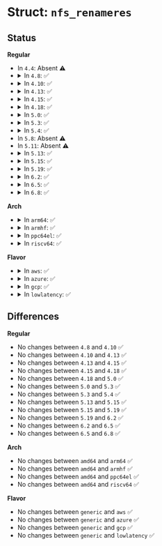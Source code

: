 # Struct: <code>nfs_renameres</code>

## Status
<b>Regular</b>
<ul>
<li>
In <code>4.4</code>: Absent ⚠️
</li>
<li>
<details>
<summary>In <code>4.8</code>: ✅</summary>

```c
struct nfs_renameres {
    struct nfs4_sequence_res seq_res;
    struct nfs_server *server;
    struct nfs4_change_info old_cinfo;
    struct nfs_fattr *old_fattr;
    struct nfs4_change_info new_cinfo;
    struct nfs_fattr *new_fattr;
};
```
</details>
</li>
<li>
<details>
<summary>In <code>4.10</code>: ✅</summary>

```c
struct nfs_renameres {
    struct nfs4_sequence_res seq_res;
    struct nfs_server *server;
    struct nfs4_change_info old_cinfo;
    struct nfs_fattr *old_fattr;
    struct nfs4_change_info new_cinfo;
    struct nfs_fattr *new_fattr;
};
```
</details>
</li>
<li>
<details>
<summary>In <code>4.13</code>: ✅</summary>

```c
struct nfs_renameres {
    struct nfs4_sequence_res seq_res;
    struct nfs_server *server;
    struct nfs4_change_info old_cinfo;
    struct nfs_fattr *old_fattr;
    struct nfs4_change_info new_cinfo;
    struct nfs_fattr *new_fattr;
};
```
</details>
</li>
<li>
<details>
<summary>In <code>4.15</code>: ✅</summary>

```c
struct nfs_renameres {
    struct nfs4_sequence_res seq_res;
    struct nfs_server *server;
    struct nfs4_change_info old_cinfo;
    struct nfs_fattr *old_fattr;
    struct nfs4_change_info new_cinfo;
    struct nfs_fattr *new_fattr;
};
```
</details>
</li>
<li>
<details>
<summary>In <code>4.18</code>: ✅</summary>

```c
struct nfs_renameres {
    struct nfs4_sequence_res seq_res;
    struct nfs_server *server;
    struct nfs4_change_info old_cinfo;
    struct nfs_fattr *old_fattr;
    struct nfs4_change_info new_cinfo;
    struct nfs_fattr *new_fattr;
};
```
</details>
</li>
<li>
<details>
<summary>In <code>5.0</code>: ✅</summary>

```c
struct nfs_renameres {
    struct nfs4_sequence_res seq_res;
    struct nfs_server *server;
    struct nfs4_change_info old_cinfo;
    struct nfs_fattr *old_fattr;
    struct nfs4_change_info new_cinfo;
    struct nfs_fattr *new_fattr;
};
```
</details>
</li>
<li>
<details>
<summary>In <code>5.3</code>: ✅</summary>

```c
struct nfs_renameres {
    struct nfs4_sequence_res seq_res;
    struct nfs_server *server;
    struct nfs4_change_info old_cinfo;
    struct nfs_fattr *old_fattr;
    struct nfs4_change_info new_cinfo;
    struct nfs_fattr *new_fattr;
};
```
</details>
</li>
<li>
<details>
<summary>In <code>5.4</code>: ✅</summary>

```c
struct nfs_renameres {
    struct nfs4_sequence_res seq_res;
    struct nfs_server *server;
    struct nfs4_change_info old_cinfo;
    struct nfs_fattr *old_fattr;
    struct nfs4_change_info new_cinfo;
    struct nfs_fattr *new_fattr;
};
```
</details>
</li>
<li>
In <code>5.8</code>: Absent ⚠️
</li>
<li>
In <code>5.11</code>: Absent ⚠️
</li>
<li>
<details>
<summary>In <code>5.13</code>: ✅</summary>

```c
struct nfs_renameres {
    struct nfs4_sequence_res seq_res;
    struct nfs_server *server;
    struct nfs4_change_info old_cinfo;
    struct nfs_fattr *old_fattr;
    struct nfs4_change_info new_cinfo;
    struct nfs_fattr *new_fattr;
};
```
</details>
</li>
<li>
<details>
<summary>In <code>5.15</code>: ✅</summary>

```c
struct nfs_renameres {
    struct nfs4_sequence_res seq_res;
    struct nfs_server *server;
    struct nfs4_change_info old_cinfo;
    struct nfs_fattr *old_fattr;
    struct nfs4_change_info new_cinfo;
    struct nfs_fattr *new_fattr;
};
```
</details>
</li>
<li>
<details>
<summary>In <code>5.19</code>: ✅</summary>

```c
struct nfs_renameres {
    struct nfs4_sequence_res seq_res;
    struct nfs_server *server;
    struct nfs4_change_info old_cinfo;
    struct nfs_fattr *old_fattr;
    struct nfs4_change_info new_cinfo;
    struct nfs_fattr *new_fattr;
};
```
</details>
</li>
<li>
<details>
<summary>In <code>6.2</code>: ✅</summary>

```c
struct nfs_renameres {
    struct nfs4_sequence_res seq_res;
    struct nfs_server *server;
    struct nfs4_change_info old_cinfo;
    struct nfs_fattr *old_fattr;
    struct nfs4_change_info new_cinfo;
    struct nfs_fattr *new_fattr;
};
```
</details>
</li>
<li>
<details>
<summary>In <code>6.5</code>: ✅</summary>

```c
struct nfs_renameres {
    struct nfs4_sequence_res seq_res;
    struct nfs_server *server;
    struct nfs4_change_info old_cinfo;
    struct nfs_fattr *old_fattr;
    struct nfs4_change_info new_cinfo;
    struct nfs_fattr *new_fattr;
};
```
</details>
</li>
<li>
<details>
<summary>In <code>6.8</code>: ✅</summary>

```c
struct nfs_renameres {
    struct nfs4_sequence_res seq_res;
    struct nfs_server *server;
    struct nfs4_change_info old_cinfo;
    struct nfs_fattr *old_fattr;
    struct nfs4_change_info new_cinfo;
    struct nfs_fattr *new_fattr;
};
```
</details>
</li>
</ul>
<b>Arch</b>
<ul>
<li>
<details>
<summary>In <code>arm64</code>: ✅</summary>

```c
struct nfs_renameres {
    struct nfs4_sequence_res seq_res;
    struct nfs_server *server;
    struct nfs4_change_info old_cinfo;
    struct nfs_fattr *old_fattr;
    struct nfs4_change_info new_cinfo;
    struct nfs_fattr *new_fattr;
};
```
</details>
</li>
<li>
<details>
<summary>In <code>armhf</code>: ✅</summary>

```c
struct nfs_renameres {
    struct nfs4_sequence_res seq_res;
    struct nfs_server *server;
    struct nfs4_change_info old_cinfo;
    struct nfs_fattr *old_fattr;
    struct nfs4_change_info new_cinfo;
    struct nfs_fattr *new_fattr;
};
```
</details>
</li>
<li>
<details>
<summary>In <code>ppc64el</code>: ✅</summary>

```c
struct nfs_renameres {
    struct nfs4_sequence_res seq_res;
    struct nfs_server *server;
    struct nfs4_change_info old_cinfo;
    struct nfs_fattr *old_fattr;
    struct nfs4_change_info new_cinfo;
    struct nfs_fattr *new_fattr;
};
```
</details>
</li>
<li>
<details>
<summary>In <code>riscv64</code>: ✅</summary>

```c
struct nfs_renameres {
    struct nfs4_sequence_res seq_res;
    struct nfs_server *server;
    struct nfs4_change_info old_cinfo;
    struct nfs_fattr *old_fattr;
    struct nfs4_change_info new_cinfo;
    struct nfs_fattr *new_fattr;
};
```
</details>
</li>
</ul>
<b>Flavor</b>
<ul>
<li>
<details>
<summary>In <code>aws</code>: ✅</summary>

```c
struct nfs_renameres {
    struct nfs4_sequence_res seq_res;
    struct nfs_server *server;
    struct nfs4_change_info old_cinfo;
    struct nfs_fattr *old_fattr;
    struct nfs4_change_info new_cinfo;
    struct nfs_fattr *new_fattr;
};
```
</details>
</li>
<li>
<details>
<summary>In <code>azure</code>: ✅</summary>

```c
struct nfs_renameres {
    struct nfs4_sequence_res seq_res;
    struct nfs_server *server;
    struct nfs4_change_info old_cinfo;
    struct nfs_fattr *old_fattr;
    struct nfs4_change_info new_cinfo;
    struct nfs_fattr *new_fattr;
};
```
</details>
</li>
<li>
<details>
<summary>In <code>gcp</code>: ✅</summary>

```c
struct nfs_renameres {
    struct nfs4_sequence_res seq_res;
    struct nfs_server *server;
    struct nfs4_change_info old_cinfo;
    struct nfs_fattr *old_fattr;
    struct nfs4_change_info new_cinfo;
    struct nfs_fattr *new_fattr;
};
```
</details>
</li>
<li>
<details>
<summary>In <code>lowlatency</code>: ✅</summary>

```c
struct nfs_renameres {
    struct nfs4_sequence_res seq_res;
    struct nfs_server *server;
    struct nfs4_change_info old_cinfo;
    struct nfs_fattr *old_fattr;
    struct nfs4_change_info new_cinfo;
    struct nfs_fattr *new_fattr;
};
```
</details>
</li>
</ul>

## Differences
<b>Regular</b>
<ul>
<li>
No changes between <code>4.8</code> and <code>4.10</code> ✅
</li>
<li>
No changes between <code>4.10</code> and <code>4.13</code> ✅
</li>
<li>
No changes between <code>4.13</code> and <code>4.15</code> ✅
</li>
<li>
No changes between <code>4.15</code> and <code>4.18</code> ✅
</li>
<li>
No changes between <code>4.18</code> and <code>5.0</code> ✅
</li>
<li>
No changes between <code>5.0</code> and <code>5.3</code> ✅
</li>
<li>
No changes between <code>5.3</code> and <code>5.4</code> ✅
</li>
<li>
No changes between <code>5.13</code> and <code>5.15</code> ✅
</li>
<li>
No changes between <code>5.15</code> and <code>5.19</code> ✅
</li>
<li>
No changes between <code>5.19</code> and <code>6.2</code> ✅
</li>
<li>
No changes between <code>6.2</code> and <code>6.5</code> ✅
</li>
<li>
No changes between <code>6.5</code> and <code>6.8</code> ✅
</li>
</ul>
<b>Arch</b>
<ul>
<li>
No changes between <code>amd64</code> and <code>arm64</code> ✅
</li>
<li>
No changes between <code>amd64</code> and <code>armhf</code> ✅
</li>
<li>
No changes between <code>amd64</code> and <code>ppc64el</code> ✅
</li>
<li>
No changes between <code>amd64</code> and <code>riscv64</code> ✅
</li>
</ul>
<b>Flavor</b>
<ul>
<li>
No changes between <code>generic</code> and <code>aws</code> ✅
</li>
<li>
No changes between <code>generic</code> and <code>azure</code> ✅
</li>
<li>
No changes between <code>generic</code> and <code>gcp</code> ✅
</li>
<li>
No changes between <code>generic</code> and <code>lowlatency</code> ✅
</li>
</ul>
